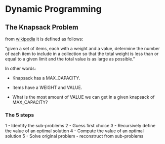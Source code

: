 # Dynamic Programming

## The Knapsack Problem

from [wikipedia](https://en.wikipedia.org/wiki/Knapsack_problem) it is defined as follows:

“given a set of items, each with a weight and a value, determine the number of each item to include in a collection so that the total weight is less than or equal to a given limit and the total value is as large as possible.”

In other words:
- Knapsack has a MAX_CAPACITY. 

- Items have a WEIGHT and VALUE.

- What is the most amount of VALUE we can get in a given knapsack of MAX_CAPACITY? 

### The 5 steps

1 - Identify the sub-problems
2 - Guess first choice
3 - Recursively define the value of an optimal solution
4 - Compute the value of an optimal solution
5 - Solve original problem - reconstruct from sub-problems

